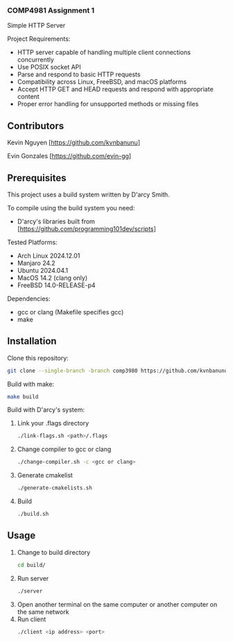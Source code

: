 ### COMP4981 Assignment 1
Simple HTTP Server

Project Requirements:
- HTTP server capable of handling multiple client connections concurrently
- Use POSIX socket API
- Parse and respond to basic HTTP requests
- Compatibility across Linux, FreeBSD, and macOS platforms
- Accept HTTP GET and HEAD requests and respond with appropriate content
- Proper error handling for unsupported methods or missing files

## Contributors

Kevin Nguyen [https://github.com/kvnbanunu]

Evin Gonzales [https://github.com/evin-gg]

## Prerequisites

This project uses a build system written by D'arcy Smith.

To compile using the build system you need:
- D'arcy's libraries built from [https://github.com/programming101dev/scripts]

Tested Platforms:
- Arch Linux 2024.12.01
- Manjaro 24.2
- Ubuntu 2024.04.1
- MacOS 14.2 (clang only)
- FreeBSD 14.0-RELEASE-p4

Dependencies:
- gcc or clang (Makefile specifies gcc)
- make

## Installation

Clone this repository:
```sh
git clone --single-branch -branch comp3980 https://github.com/kvnbanunu/networkroyale
```

Build with make:
```sh
make build
```

Build with D'arcy's system:
1. Link your .flags directory
   ```sh
   ./link-flags.sh <path>/.flags
   ```
2. Change compiler to gcc or clang
   ```sh
   ./change-compiler.sh -c <gcc or clang>
   ```
3. Generate cmakelist
   ```sh
   ./generate-cmakelists.sh
   ```
4. Build
   ```sh
   ./build.sh
   ```

## Usage

1. Change to build directory
   ```sh
   cd build/
   ```
2. Run server
   ```sh
   ./server
   ```
3. Open another terminal on the same computer or another computer on the same network
4. Run client
   ```sh
   ./client <ip address> <port>
   ```
